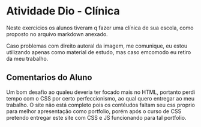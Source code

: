 # Atividade Dio - Clínica

Neste exercícios os alunos tiveram q fazer uma clínica de sua escola, como proposto no arquivo markdown anexado.

Caso problemas com direito autoral da imagem, me comunique, eu estou utilizando apenas como material de estudo, mas caso emcomodo eu retiro da meu trabalho.

## Comentarios do Aluno

Um bom desafio ao qualeu deveria ter focado mais no HTML, portanto perdi tempo com o CSS por certo perfeccionismo, ao qual quero entregar ao meu trabalho.
O site não está completo pois os contéudos faltam seu css proprio para melhor apresentação como portfolio, porém após o curso de CSS pretendo entregar este site com CSS e JS funcionando para tal portfolio.